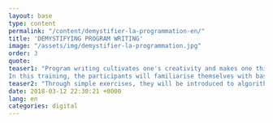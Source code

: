 ```yaml
---
layout: base
type: content
permalink: "/content/demystifier-la-programmation-en/"
title: 'DEMYSTIFYING PROGRAM WRITING'
image: "/assets/img/demystifier-la-programmation.jpg"
order: 3
quote:
teaser1: "Program writing cultivates one's creativity and makes one think outside of the box when problem solving.
In this training, the participants will familiarise themselves with basic concepts and common vocabulary used in programming."
teaser2: "Through simple exercises, they will be introduced to algorithmic logics and to the computational thought process. They will also learn how to communicate efficiently with programmers, thus improving equanimity and effectiveness."
date: 2018-03-12 22:30:21 +0000
lang: en
categories: digital
---
```


